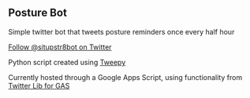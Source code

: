 ## Posture Bot

Simple twitter bot that tweets posture reminders once every half hour

[Follow @situpstr8bot on Twitter](https://twitter.com/situpstr8bot)

Python script created using [Tweepy](https://www.tweepy.org/)

Currently hosted through a Google Apps Script, using functionality from [Twitter Lib for GAS](https://github.com/airhadoken/twitter-lib)
